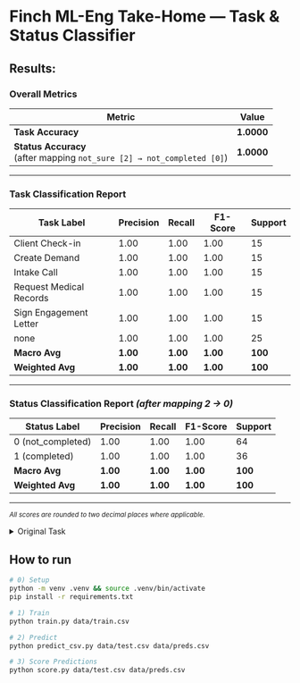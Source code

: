 # Finch ML-Eng Take-Home — Task & Status Classifier

## Results: 

### Overall Metrics
| Metric | Value |
|--------|-------|
| **Task Accuracy** | **1.0000** |
| **Status Accuracy**<br>(after mapping `not_sure [2] → not_completed [0]`) | **1.0000** |

---

### Task Classification Report
| Task Label | Precision | Recall | F1-Score | Support |
|------------|-----------|--------|----------|---------|
| Client Check-in            | 1.00 | 1.00 | 1.00 | 15 |
| Create Demand              | 1.00 | 1.00 | 1.00 | 15 |
| Intake Call                | 1.00 | 1.00 | 1.00 | 15 |
| Request Medical Records    | 1.00 | 1.00 | 1.00 | 15 |
| Sign Engagement Letter     | 1.00 | 1.00 | 1.00 | 15 |
| none                       | 1.00 | 1.00 | 1.00 | 25 |
| **Macro Avg**              | **1.00** | **1.00** | **1.00** | **100** |
| **Weighted Avg**           | **1.00** | **1.00** | **1.00** | **100** |

---

### Status Classification Report *(after mapping 2 → 0)*
| Status Label | Precision | Recall | F1-Score | Support |
|--------------|-----------|--------|----------|---------|
| 0 (not_completed) | 1.00 | 1.00 | 1.00 | 64 |
| 1 (completed)     | 1.00 | 1.00 | 1.00 | 36 |
| **Macro Avg**     | **1.00** | **1.00** | **1.00** | **100** |
| **Weighted Avg**  | **1.00** | **1.00** | **1.00** | **100** |

---

<sub><i>All scores are rounded to two decimal places where applicable.</i></sub>

<details>
<summary>Original Task</summary>

## The Task

Your goal is to build and train a model that predicts two things based on the text of a paralegal's note:

1.  **Task:** What is the primary legal task being described? (e.g., 'Intake Call', 'Request Medical Records', 'none')
2.  **Status:** Is the task complete? (e.g., 'complete', 'not_completed', 'not_sure')

You are provided with:

*   `data/train.csv`: Training data containing `note_id`, `text`, `task` (ground truth string label), and `completed` (ground truth 0=no, 1=yes).
*   `data/test.csv`: Test data in the same format *but without a header row*. Use this for generating your final predictions.
*   `utils.py`: Contains lists defining the exact `TASK_LABELS` and `STATUS_LABELS` strings your model should predict, plus an example `encode` function for tokenization.
*   `requirements.txt`: Required Python packages.
*   `train.py`: A skeleton script for training your model.
*   `predict_csv.py`: A skeleton script for loading a trained model and generating predictions on new data.
*   `score.py`: A utility script to evaluate your predictions against the ground truth test set.

## Instructions for Candidate

1.  **Set up Environment:** Create a virtual environment and install requirements:
    ```bash
    python -m venv .venv && source .venv/bin/activate
    pip install -r requirements.txt
    ```
2.  **Develop Your Model:**
    *   Define your model architecture (consider using a transformer base from Hugging Face).
    *   Implement data processing, considering how to handle the `completed` (0/1) input and the desired 3-class `status` output ('complete', 'not_completed', 'not_sure'). You might need to create the 'not_sure' label heuristically or adjust your model's output layer.
    *   Implement the training loop.
    *   Save your trained model's state (e.g., weights) and any necessary tokenizer files to a directory (e.g., `./models/`).
3.  **Implement Prediction:**
    *   Load your saved model and tokenizer.
    *   Implement the prediction logic to output a CSV file (`preds.csv`) with columns: `note_id`, `text`, `task` (predicted string), `completed` (predicted numeric status: 0, 1, or 2).
4.  **Evaluate:**
    *   Run your training script: `python train.py data/train.csv`
    *   Generate predictions on the test set: `python predict_csv.py data/test.csv preds.csv`
    *   Score your predictions: `python score.py data/test.csv data/preds.csv`

## Evaluation Notes

*   The `score.py` script compares the `task` column (string) from `data/test.csv` (ground truth) with the `task` column (string) from `data/preds.csv` (your prediction).
*   It also compares the `completed` column (numeric 0/1) from `data/test.csv` with the `completed` column (numeric 0/1/2) from `data/preds.csv`.
*   For status scoring, `score.py` maps your predicted `2` ('not_sure') to `0` ('not_completed') before calculating accuracy and other metrics to provide a fair comparison against the 2-class ground truth.

Good luck!

---

</details>

## How to run

```bash
# 0) Setup
python -m venv .venv && source .venv/bin/activate
pip install -r requirements.txt

# 1) Train
python train.py data/train.csv

# 2) Predict
python predict_csv.py data/test.csv data/preds.csv

# 3) Score Predictions
python score.py data/test.csv data/preds.csv

